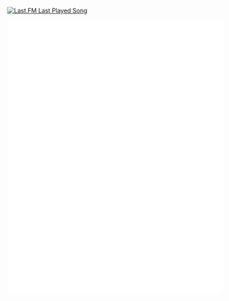 [![Last.FM Last Played Song](https://img.shields.io/endpoint?color=blue&url=https://api.intron014.com/intr0n/latest-song?format=shields.io)](https://www.last.fm/user/Intr0n)

![Metrics](/github-metrics.svg)
